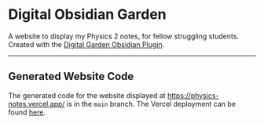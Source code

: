 # Digital Obsidian Garden
A website to display my Physics 2 notes, for fellow struggling students. Created with the [Digital Garden Obsidian Plugin](https://github.com/oleeskild/Obsidian-Digital-Garden).

---
## Generated Website Code
The generated code for the website displayed at https://physics-notes.vercel.app/ is in the `main` branch. The Vercel deployment can be found [here](https://vercel.com/taylors-projects-7d682aed/physics-notes).
